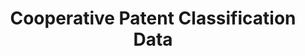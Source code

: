 ---
bigquery: https://console.cloud.google.com/bigquery?p=patents-public-data&d=cpc&page=dataset
citation: '“Cooperative Patent Classification” by the EPO and USPTO, for public use. '
contributors: EPO, USPTO
cost: None
description: Cooperative Patent Classification Data contains the scheme and definitions
  of the Cooperative Patent Classification system for classifying patent documents.
  The CPC is the result of a partnership between the EPO and the USPTO in their joint
  effort to develop a common, internationally compatible classification system for
  technical documents, in particular patent publications, which will be used by both
  offices in the patent granting process
documentation: https://www.cooperativepatentclassification.org/cpcSchemeAndDefinitions
last_edit: Mon, 04 Apr 2022 19:07:06 GMT
location: https://www.cooperativepatentclassification.org/index
maintained_by: USPTO, EPO
schema_fields: '[''additional_only'', ''glossary'', ''informativeReferences'', ''residual_references'',
  ''application_references'', ''childGroups'', ''ipc_concordant'', ''titlePart'',
  ''synonyms'', ''informative_references'', ''definition'', ''notAllocatable'', ''breakdownCode'',
  ''title_part'', ''dateRevised'', ''children'', ''breakdown_code'', ''residualReferences'',
  ''level'', ''titleFull'', ''limitingReferences'', ''child_groups'', ''date_revised'',
  ''sizeCache'', ''limiting_references'', ''status'', ''symbol'', ''not_allocatable'',
  ''applicationReferences'', ''ipcConcordant'', ''title_full'', ''parents'']'
shortname: cooperative_patent_classification
tags:
- patents
- science
title: Cooperative Patent Classification Data
uuid: 984374a7-16e9-4b35-9445-458daceb01bf
---